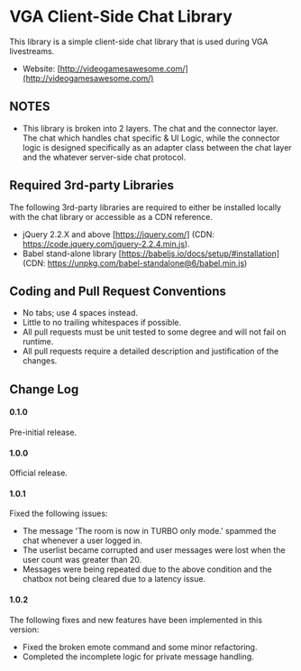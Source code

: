 VGA Client-Side Chat Library
===========

This library is a simple client-side chat library that is used during VGA livestreams.

* Website: [http://videogamesawesome.com/](http://videogamesawesome.com/)

NOTES
-----------

* This library is broken into 2 layers.  The chat and the connector layer.  The chat which handles chat specific & UI Logic, while the connector logic is designed specifically as an adapter class between the chat layer and the whatever server-side chat protocol.

Required 3rd-party Libraries
-----------
The following 3rd-party libraries are required to either be installed locally with the chat library or accessible as a CDN reference.

* jQuery 2.2.X and above [https://jquery.com/] (CDN: https://code.jquery.com/jquery-2.2.4.min.js).
* Babel stand-alone library [https://babeljs.io/docs/setup/#installation] (CDN: https://unpkg.com/babel-standalone@6/babel.min.js)

Coding and Pull Request Conventions
-----------

* No tabs; use 4 spaces instead.
* Little to no trailing whitespaces if possible.
* All pull requests must be unit tested to some degree and will not fail on runtime.
* All pull requests require a detailed description and justification of the changes.

Change Log
-----------

#### 0.1.0
Pre-initial release.

#### 1.0.0
Official release.

#### 1.0.1
Fixed the following issues:
* The message 'The room is now in TURBO only mode.' spammed the chat whenever a user logged in.
* The userlist became corrupted and user messages were lost when the user count was greater than 20.
* Messages were being repeated due to the above condition and the chatbox not being cleared due to a latency issue.

#### 1.0.2
The following fixes and new features have been implemented in this version:
* Fixed the broken emote command and some minor refactoring.
* Completed the incomplete logic for private message handling.
